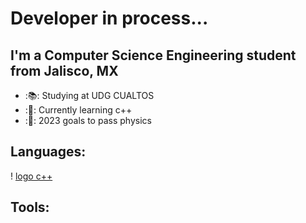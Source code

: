 # Developer in process...

## I'm a Computer Science Engineering student from Jalisco, MX

- :📚: Studying at UDG CUALTOS
- :👾: Currently learning c++
- :📔: 2023 goals to pass physics


## Languages:
! [logo c++](https://www.google.com/url?sa=i&url=https%3A%2F%2Fwww.pngwing.com%2Fen%2Ffree-png-nwvsu&psig=AOvVaw1uk9puavpaus5SnnV7A2cP&ust=1699496573398000&source=images&cd=vfe&opi=89978449&ved=0CBEQjRxqFwoTCJC2hJ6ss4IDFQAAAAAdAAAAABAE)

## Tools:
